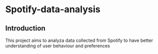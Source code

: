 # Spotify-data-analysis
## Introduction
This project aims to analyza data collected from Spotify to have better understanding of user behaviour and preferences